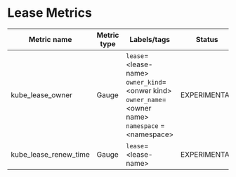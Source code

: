 # Lease Metrics

| Metric name| Metric type | Labels/tags                                                                                                                               | Status |
| ---------- | ----------- |-------------------------------------------------------------------------------------------------------------------------------------------| ----------- |
| kube_lease_owner | Gauge | `lease`=&lt;lease-name&gt; <br> `owner_kind`=&lt;onwer kind&gt; <br> `owner_name`=&lt;owner name&gt; <br> `namespace` = &lt;namespace&gt; | EXPERIMENTAL |
| kube_lease_renew_time | Gauge | `lease`=&lt;lease-name&gt;                                                                                                              | EXPERIMENTAL |
